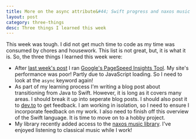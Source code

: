 ```yaml
---
title: More on the async attribute&#44; Swift progress and naxos music library
layout: post
category: three-things
desc: Three things I learned this week
---
```


This week was tough.  I did not get much time to code as my time was consumed by chores and housework.  This list is not great, but, it is what it is.  So, the three things I learned this week were:

- After [last week's post](/blog/three-things/3-things-jekyll-javascript-async/) I ran [Google's PageSpeed Insights Tool](https://developers.google.com/speed/pagespeed/insights/).  My site's performance was poor!  Partly due to  JavaScript loading.  So I need to look at the <code>async</code> keyword again!  
- As part of my learning process I'm writing a blog post about transitioning from Java to Swift.  However, it is long as it covers many areas.  I should break it up into seperate blog posts. I should also post it to [dev.to](https://dev.to/) to get feedback.  I am working in isolation, so I need to ensure I incorporate feedback on my work.  I also need to finish off this overview of the Swift language. It is time to move on to a hobby project.
- My library recently added access to the [naxos music library](https://www.naxosmusiclibrary.com/home.asp?rurl=%2Fdefault%2Easp). I've enjoyed listening to classical music while I work!
